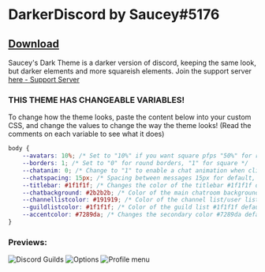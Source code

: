 # DarkerDiscord by Saucey#5176
## [Download](https://raw.githubusercontent.com/redsauce117/SauceysDiscordThemes/master/DarkerDiscordTheme.theme.css)

Saucey's Dark Theme is a darker version of discord, keeping the same look, but darker elements and more squareish elements.
Join the support server [here - Support Server](https://discord.gg/ceutp6D)

### THIS THEME HAS CHANGEABLE VARIABLES!
To change how the theme looks, paste the content below into your custom CSS, and change the values to change the way the theme looks! (Read the comments on each variable to see what it does)

```CSS
body {
    --avatars: 10%; /* Set to "10%" if you want square pfps "50%" for round */
    --borders: 1; /* Set to "0" for round borders, "1" for square */
    --chatanim: 0; /* Change to "1" to enable a chat animation when clicking into a chat "0" to disable */
    --chatspacing: 15px; /* Spacing between messages 15px for default, 10px for closer) */
    --titlebar: #1f1f1f; /* Changes the color of the titlebar #1f1f1f default */
    --chatbackground: #2b2b2b; /* Color of the main chatroom background #2b2b2b default */
    --channellistcolor: #191919; /* Color of the channel list/user list and friends list #191919 default */
    --guildlistcolor: #1f1f1f; /* Color of the guild list #1f1f1f default */
    --accentcolor: #7289da; /* Changes the secondary color #7289da default discord color #c95738 for a nice orange */
}
```

### Previews:
![Discord Guilds](https://i.imgur.com/N5iD1aQ.png)
![Options](https://i.imgur.com/kOaGN9k.png)
![Profile menu](https://i.imgur.com/quHYWmK.gif)
